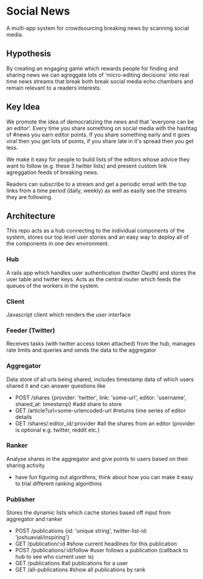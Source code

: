 # Social News
A multi-app system for crowdsourcing breaking news by scanning social media.

## Hypothesis
By creating an engaging game which rewards people for finding and sharing news we can agreggate lots of 'micro-editing decisions' into real time news streams that break both break social media echo chambers and remain relevant to a readers interests.

## Key Idea
We promote the idea of democratizing the news and that 'everyone can be an editor'. Every time you share something on social media with the hashtag of #news you earn editor points. If you share something early and it goes viral then you get lots of points, if you share late in it's spread then you get less.

We make it easy for people to build lists of the editors whose advice they want to follow (e.g. these 3 twitter lists) and present custom link agreggation feeds of breaking news.

Readers can subscribe to a stream and get a periodic email with the top links from a time period (daily, weekly) as well as easily see the streams they are following.

## Architecture
This repo acts as a hub connecting to the individual components of the system, stores our top level user stories and an easy way to deploy all of the components in one dev environment.

### Hub
A rails app which handles user authentication (twitter Oauth) and stores the user table and twitter keys. Acts as the central router which feeds the queues of the workers in the system.

### Client
Javascript client which renders the user interface

### Feeder (Twitter)
Receives tasks (with twitter access token attached) from the hub, manages rate limits and queries and sends the data to the aggregator

### Aggregator
Data store of all urls being shared, includes timestamp data of which users shared it and can answer questions like
* POST /shares {provider: 'twitter', link: 'some-url', editor: 'username', shared_at: timestamp} #add share to store
* GET /article?url=some-urlencoded-url #returns time series of editor details
* GET /shares/:editor_id/:provider #all the shares from an editor (provider is optional e.g. twitter, reddit etc.)

### Ranker
Analyse shares in the aggregator and give points to users based on their sharing activity
* have fun figuring out algorithms, think about how you can make it easy to trial different ranking algorithms

### Publisher
Stores the dynamic lists which cache stories based off input from aggregator and ranker
* POST /publications {id: 'unique string', twitter-list-id: 'joshuavial/inspiring'}
* GET /publication/:id #show current headlines for this publication
* POST /publications/:id/follow #user follows a publication (callback to hub to see who current user is)
* GET /publications #all publications for a user
* GET /all-publications #show all publications by rank

